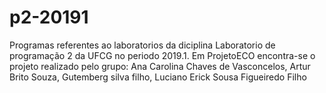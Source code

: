 # p2-20191

Programas referentes ao laboratorios da diciplina Laboratorio de programação 2 da UFCG no periodo 2019.1. Em ProjetoECO encontra-se o projeto realizado pelo grupo:  Ana Carolina Chaves de Vasconcelos, Artur Brito Souza, Gutemberg silva filho, Luciano Erick Sousa Figueiredo Filho 
